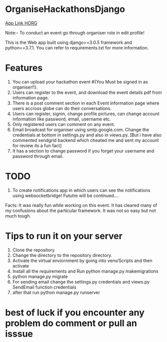# OrganiseHackathonsDjango
[App Link HORG](http://horgapp.pythonanywhere.com/)

Note:- To conduct an event go through organiser role in edit profile!

This is the Web app built using django==3.0.5 framework and python==3.7.1. You can refer to requirements.txt for more information.

# Features
1. You can upload your hackathon event #{You Must be signed in as organiser!!}.
2. Users can register to the event, and download the event details pdf from information page.
3. There is a post comment section in each Event information page where users accross globe can do their conversations.
4. Users can register, signin, change profile pictures, can change account information like password, email, username etc.
5. Only registered users can comment on any event.
6. Email broadcast for organiser using smtp.google.com. Change the credentials at bottom in settings.py and also in views.py. [But i have also commented sendgrid backend which cheated me and sent my account for review its a fun fact]
7. It has a section to change password if you forget your username and password through email.

# TODO
1. To create notifications app in which users can see the notifications using websocketbridge! Fututre will be continued....


Facts: It was really fun while working on this event. It has cleared many of my confusions about the particular framework. It was not so easy but not much tough.

# Tips to run it on your server
1. Clone the repository 
2. Change the directory to the repository directory.
3. Activate the virtual enviornment by going into venv/Scripts and then activate 
4. Install all the requirements and Run python manage.py makemigrations
5. python manage.py migrate
6. For sending email change the settings.py credentials and views.py SendEmail function credentials
7. after that run python manage.py runserver


# best of luck if you encounter any problem do comment or pull an isssue
